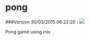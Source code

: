 # pong
###Version 30/03/2015 06:22:20 :
<img src="http://i.imgur.com/gbrfAiL.png" />

Pong game using mlx
